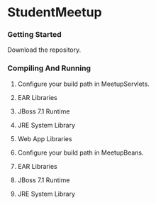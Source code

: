 StudentMeetup
=============

### Getting Started
Download the repository.

### Compiling And Running
1. Configure your build path in MeetupServlets.
  1. EAR Libraries
  2. JBoss 7.1 Runtime
  3. JRE System Library
  4. Web App Libraries

2. Configure your build path in MeetupBeans.
  1. EAR Libraries
  2. JBoss 7.1 Runtime
  3. JRE System Library
  

